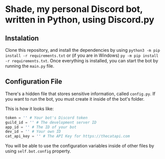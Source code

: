 # Shade, my personal Discord bot, written in Python, using Discord.py

## Instalation

Clone this repository, and install the dependencies by using `python3 -m pip install -r requirements.txt` or (if you are in Windows) `py -m pip install -r requirements.txt`. Once everything is installed, you can start the bot by running the `main.py` file.

## Configuration File

There's a hidden file that stores sensitive information, called `config.py`. If you want to run the bot, you must create it inside of the bot's folder.

This is how it looks like:

```py
token = '' # Your bot's Discord token
guild_id = '' # The development server ID
app_id = '' # The ID of your bot
dev_id = '' # Your own ID
cat_api_key = '' # The API Key for https://thecatapi.com
```

You will be able to use the configuration variables inside of other files by using `self.bot.config` property.